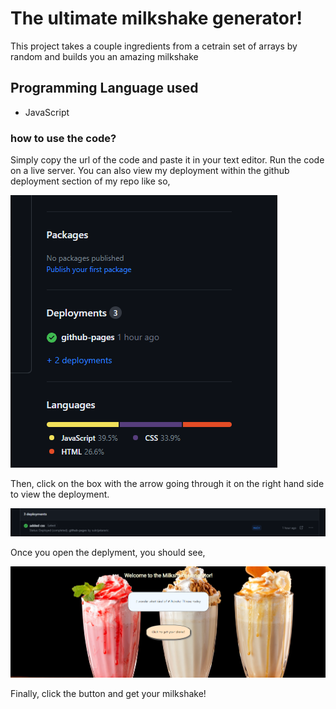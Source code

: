 # The ultimate milkshake generator! #

This project takes a couple ingredients from a cetrain set of arrays by random and builds you an amazing milkshake

## Programming Language used ##

* JavaScript

### how to use the code? ###

Simply copy the url of the code and paste it in your text editor. Run the code on a live server. You can also view my deployment within the github deployment section of my repo like so,

![Picture of deployment](./resources/imag/deplyment%20repo.png)

Then, click on the box with the arrow going through it on the right hand side to view the deployment.

![pic to show what to click on](./resources/imag/Deployment%20page.png)

Once you open the deplyment, you should see,

![Pic of website](./resources/imag/pic%20of%20website.png)

Finally, click the button and get your milkshake!
